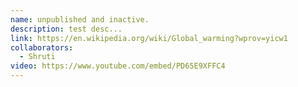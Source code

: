 ```yaml
---
name: unpublished and inactive.
description: test desc...
link: https://en.wikipedia.org/wiki/Global_warming?wprov=yicw1
collaborators:
  - Shruti
video: https://www.youtube.com/embed/PD65E9XFFC4
---
```

